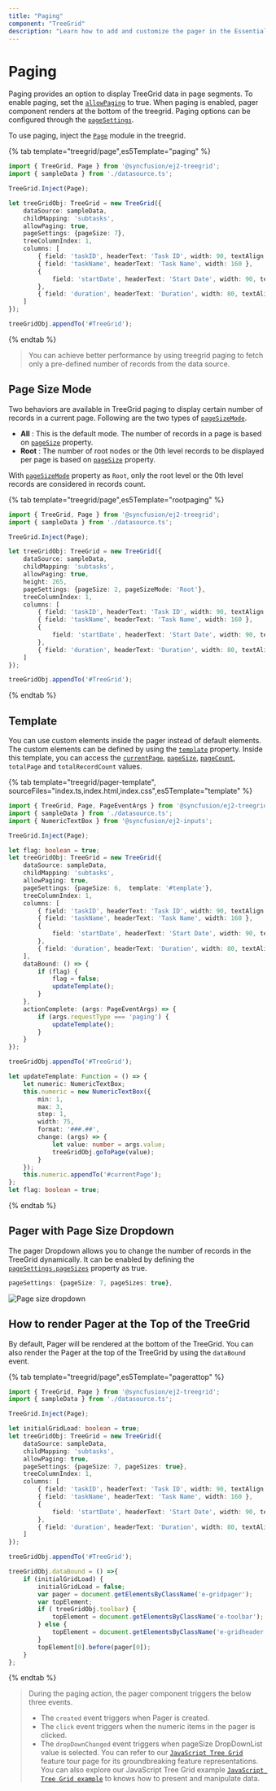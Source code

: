 ```yaml
---
title: "Paging"
component: "TreeGrid"
description: "Learn how to add and customize the pager in the Essential JS 2 TreeGrid control."
---
```


# Paging

Paging provides an option to display TreeGrid data in page segments. To enable paging, set the [`allowPaging`](../api/treegrid/#allowpaging) to true. When paging is enabled, pager component renders at the bottom of the treegrid.
Paging options can be configured through the [`pageSettings`](../api/treegrid/#pagesettings).

To use paging, inject the [`Page`](../api/treegrid/#pagermodule) module in the treegrid.

{% tab template="treegrid/page",es5Template="paging" %}

```typescript
import { TreeGrid, Page } from '@syncfusion/ej2-treegrid';
import { sampleData } from './datasource.ts';

TreeGrid.Inject(Page);

let treeGridObj: TreeGrid = new TreeGrid({
    dataSource: sampleData,
    childMapping: 'subtasks',
    allowPaging: true,
    pageSettings: {pageSize: 7},
    treeColumnIndex: 1,
    columns: [
        { field: 'taskID', headerText: 'Task ID', width: 90, textAlign: 'Right' },
        { field: 'taskName', headerText: 'Task Name', width: 160 },
        {
            field: 'startDate', headerText: 'Start Date', width: 90, textAlign: 'Right', type: 'date',format: 'yMd'
        },
        { field: 'duration', headerText: 'Duration', width: 80, textAlign: 'Right' }
    ]
});

treeGridObj.appendTo('#TreeGrid');

```

{% endtab %}

> You can achieve better performance by using treegrid paging to fetch only a pre-defined number of records from the data source.

## Page Size Mode

Two behaviors are available in TreeGrid paging to display certain number of records in a current page. Following are the two types of [`pageSizeMode`](../api/treegrid/pageSettingsModel/#pagesizemode).

* **All** : This is the default mode. The number of records in a page is based on [`pageSize`](../api/treegrid/pageSettingsModel/#pagesize) property.
* **Root** : The number of root nodes or the 0th level records to be displayed per page is based on [`pageSize`](../api/treegrid/pageSettingsModel/#pagesize) property.

With [`pageSizeMode`](../api/treegrid/pageSettingsModel/#pagesizemode) property as `Root`, only the root level or the 0th level records are considered in records count.

{% tab template="treegrid/page",es5Template="rootpaging" %}

```typescript
import { TreeGrid, Page } from '@syncfusion/ej2-treegrid';
import { sampleData } from './datasource.ts';

TreeGrid.Inject(Page);

let treeGridObj: TreeGrid = new TreeGrid({
    dataSource: sampleData,
    childMapping: 'subtasks',
    allowPaging: true,
    height: 265,
    pageSettings: {pageSize: 2, pageSizeMode: 'Root'},
    treeColumnIndex: 1,
    columns: [
        { field: 'taskID', headerText: 'Task ID', width: 90, textAlign: 'Right' },
        { field: 'taskName', headerText: 'Task Name', width: 160 },
        {
            field: 'startDate', headerText: 'Start Date', width: 90, textAlign: 'Right', type: 'date',format: 'yMd'
        },
        { field: 'duration', headerText: 'Duration', width: 80, textAlign: 'Right' }
    ]
});

treeGridObj.appendTo('#TreeGrid');

```

{% endtab %}

## Template

You can use custom elements inside the pager instead of default elements.
The custom elements can be defined by using the [`template`](../api/treegrid/pageSettingsModel/#template) property.
Inside this template, you can access the [`currentPage`](../api/treegrid/pageSettingsModel/#currentpage), [`pageSize`](../api/treegrid/pageSettingsModel/#pagesize), [`pageCount`](../api/treegrid/pageSettingsModel/#pagecount), `totalPage` and `totalRecordCount` values.

{% tab template="treegrid/pager-template", sourceFiles="index.ts,index.html,index.css",es5Template="template" %}

```typescript
import { TreeGrid, Page, PageEventArgs } from '@syncfusion/ej2-treegrid';
import { sampleData } from './datasource.ts';
import { NumericTextBox } from '@syncfusion/ej2-inputs';

TreeGrid.Inject(Page);

let flag: boolean = true;
let treeGridObj: TreeGrid = new TreeGrid({
    dataSource: sampleData,
    childMapping: 'subtasks',
    allowPaging: true,
    pageSettings: {pageSize: 6,  template: '#template'},
    treeColumnIndex: 1,
    columns: [
        { field: 'taskID', headerText: 'Task ID', width: 90, textAlign: 'Right' },
        { field: 'taskName', headerText: 'Task Name', width: 160 },
        {
            field: 'startDate', headerText: 'Start Date', width: 90, textAlign: 'Right', type: 'date',format: 'yMd'
        },
        { field: 'duration', headerText: 'Duration', width: 80, textAlign: 'Right' }
    ],
    dataBound: () => {
        if (flag) {
            flag = false;
            updateTemplate();
        }
    },
    actionComplete: (args: PageEventArgs) => {
        if (args.requestType === 'paging') {
            updateTemplate();
        }
    }
});

treeGridObj.appendTo('#TreeGrid');

let updateTemplate: Function = () => {
    let numeric: NumericTextBox;
    this.numeric = new NumericTextBox({
        min: 1,
        max: 3,
        step: 1,
        width: 75,
        format: '###.##',
        change: (args) => {
            let value: number = args.value;
            treeGridObj.goToPage(value);
        }
    });
    this.numeric.appendTo('#currentPage');
};
let flag: boolean = true;

```

{% endtab %}

## Pager with Page Size Dropdown

The pager Dropdown allows you to change the number of records in the TreeGrid dynamically. It can be enabled by defining the [`pageSettings.pageSizes`](../api/treegrid/pageSettingsModel/#pagesizes) property as true.

```typescript
pageSettings: {pageSize: 7, pageSizes: true},
```

![Page size dropdown](images/pagesizes.png)

## How to render Pager at the Top of the TreeGrid

By default, Pager will be rendered at the bottom of the TreeGrid. You can also render the Pager at the top of the TreeGrid by using the `dataBound` event.

{% tab template="treegrid/page",es5Template="pagerattop" %}

```typescript
import { TreeGrid, Page } from '@syncfusion/ej2-treegrid';
import { sampleData } from './datasource.ts';

TreeGrid.Inject(Page);

let initialGridLoad: boolean = true;
let treeGridObj: TreeGrid = new TreeGrid({
    dataSource: sampleData,
    childMapping: 'subtasks',
    allowPaging: true,
    pageSettings: {pageSize: 7, pageSizes: true},
    treeColumnIndex: 1,
    columns: [
        { field: 'taskID', headerText: 'Task ID', width: 90, textAlign: 'Right' },
        { field: 'taskName', headerText: 'Task Name', width: 160 },
        {
            field: 'startDate', headerText: 'Start Date', width: 90, textAlign: 'Right', type: 'date',format: 'yMd'
        },
        { field: 'duration', headerText: 'Duration', width: 80, textAlign: 'Right' }
    ]
});

treeGridObj.appendTo('#TreeGrid');

treeGridObj.dataBound = () =>{
    if (initialGridLoad) {
        initialGridLoad = false;
        var pager = document.getElementsByClassName('e-gridpager');
        var topElement;
        if ( treeGridObj.toolbar) {
            topElement = document.getElementsByClassName('e-toolbar');
        } else {
            topElement = document.getElementsByClassName('e-gridheader');
        }
        topElement[0].before(pager[0]);
    }
};

```

{% endtab %}

> During the paging action, the pager component triggers the below three events.
> * The `created` event triggers when Pager is created.
> * The `click` event triggers when the numeric items in the pager is clicked.
> * The `dropDownChanged` event triggers when pageSize DropDownList value is selected.
> You can refer to our [`JavaScript Tree Grid`](https://www.syncfusion.com/javascript-ui-controls/js-tree-grid) feature tour page for its groundbreaking feature representations. You can also explore our JavaScript Tree Grid example [`JavaScript Tree Grid example`](https://ej2.syncfusion.com/demos/#/material/tree-grid/treegrid-overview.html) to knows how to present and manipulate data.